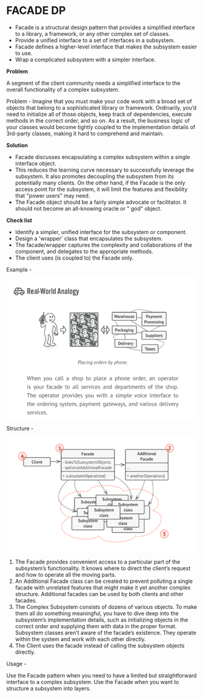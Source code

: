# FACADE DP

- Facade is a structural design pattern that provides a simplified interface to a library, a framework, or any other
  complex set of classes.
- Provide a unified interface to a set of interfaces in a subsystem.
- Facade defines a higher-level interface that makes the subsystem easier to use.
- Wrap a complicated subsystem with a simpler interface.

**Problem**

A segment of the client community needs a simplified interface to the overall functionality of a complex subsystem.

Problem -
Imagine that you must make your code work with a broad set of objects that belong to a sophisticated library or
framework. Ordinarily, you’d need to initialize all of those objects, keep track of dependencies, execute methods in the
correct order, and so on.
As a result, the business logic of your classes would become tightly coupled to the implementation details of 3rd-party
classes, making it hard to comprehend and maintain.

**Solution**

- Facade discusses encapsulating a complex subsystem within a single interface object.
- This reduces the learning curve necessary to successfully leverage the subsystem. It also promotes decoupling the
  subsystem from its potentially many clients. On the other hand, if the Facade is the only access point for the
  subsystem, it will limit the features and flexibility that "power users" may need.
- The Facade object should be a fairly simple advocate or facilitator. It should not become an all-knowing oracle or "
  god" object.

**Check list**

- Identify a simpler, unified interface for the subsystem or component.
- Design a 'wrapper' class that encapsulates the subsystem.
- The facade/wrapper captures the complexity and collaborations of the component, and delegates to the appropriate
  methods.
- The client uses (is coupled to) the Facade only.

Example -

![img.png](img.png)

Structure -

![img_1.png](img_1.png)

1. The Facade provides convenient access to a particular part
   of the subsystem’s functionality. It knows where to direct the
   client’s request and how to operate all the moving parts.
2. An Additional Facade class can be created to prevent polluting
   a single facade with unrelated features that might make it yet
   another complex structure. Additional facades can be used by
   both clients and other facades.
3. The Complex Subsystem consists of dozens of various objects.
   To make them all do something meaningful, you have to dive
   deep into the subsystem’s implementation details, such as initializing
   objects in the correct order and supplying them with
   data in the proper format.
   Subsystem classes aren’t aware of the facade’s existence. They
   operate within the system and work with each other directly.
4. The Client uses the facade instead of calling the subsystem
   objects directly.

Usage -

Use the Facade pattern when you need to have a limited but
straightforward interface to a complex subsystem.
Use the Facade when you want to structure a subsystem into
layers.